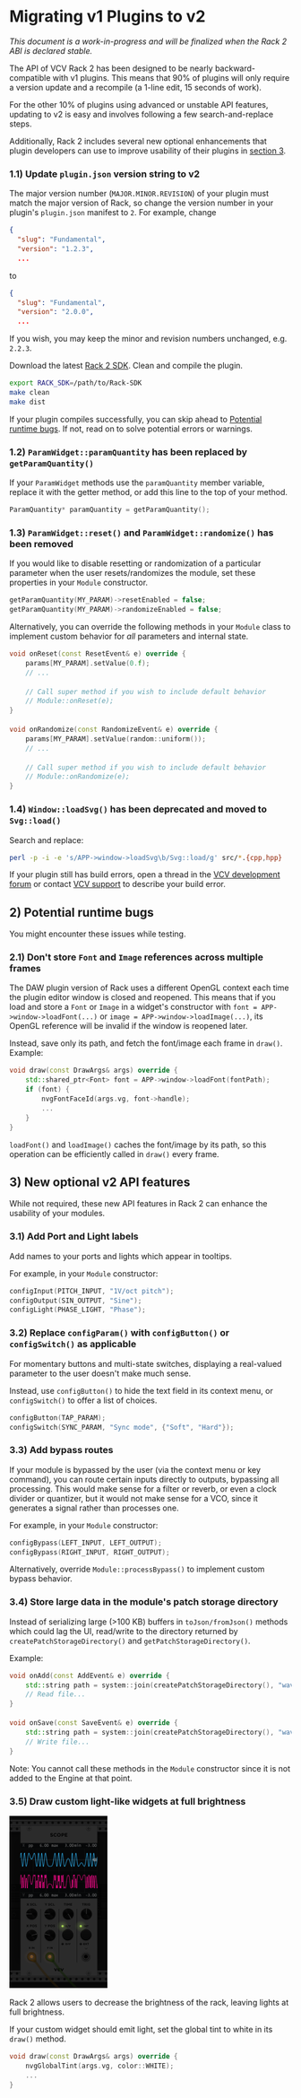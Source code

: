 # Migrating v1 Plugins to v2
*This document is a work-in-progress and will be finalized when the Rack 2 ABI is declared stable.*

The API of VCV Rack 2 has been designed to be nearly backward-compatible with v1 plugins.
This means that 90% of plugins will only require a version update and a recompile (a 1-line edit, 15 seconds of work).

For the other 10% of plugins using advanced or unstable API features, updating to v2 is easy and involves following a few search-and-replace steps.

Additionally, Rack 2 includes several new optional enhancements that plugin developers can use to improve usability of their plugins in [section 3](#3-New-optional-v2-API-features).


### 1.1) Update `plugin.json` version string to v2
The major version number (`MAJOR.MINOR.REVISION`) of your plugin must match the major version of Rack, so change the version number in your plugin's `plugin.json` manifest to `2`.
For example, change
```json
{
  "slug": "Fundamental",
  "version": "1.2.3",
  ...
```
to
```json
{
  "slug": "Fundamental",
  "version": "2.0.0",
  ...
```
If you wish, you may keep the minor and revision numbers unchanged, e.g. `2.2.3`.

Download the latest [Rack 2 SDK](https://vcvrack.com/downloads/).
Clean and compile the plugin.
```bash
export RACK_SDK=/path/to/Rack-SDK
make clean
make dist
```

If your plugin compiles successfully, you can skip ahead to [Potential runtime bugs](#2-Potential-runtime-bugs).
If not, read on to solve potential errors or warnings.


### 1.2) `ParamWidget::paramQuantity` has been replaced by `getParamQuantity()`
If your `ParamWidget` methods use the `paramQuantity` member variable, replace it with the getter method, or add this line to the top of your method.
```cpp
ParamQuantity* paramQuantity = getParamQuantity();
```


### 1.3) `ParamWidget::reset()` and `ParamWidget::randomize()` has been removed
If you would like to disable resetting or randomization of a particular parameter when the user resets/randomizes the module, set these properties in your `Module` constructor.
```cpp
getParamQuantity(MY_PARAM)->resetEnabled = false;
getParamQuantity(MY_PARAM)->randomizeEnabled = false;
```

Alternatively, you can override the following methods in your `Module` class to implement custom behavior for *all* parameters and internal state.
```cpp
void onReset(const ResetEvent& e) override {
	params[MY_PARAM].setValue(0.f);
	// ...

	// Call super method if you wish to include default behavior
	// Module::onReset(e);
}

void onRandomize(const RandomizeEvent& e) override {
	params[MY_PARAM].setValue(random::uniform());
	// ...

	// Call super method if you wish to include default behavior
	// Module::onRandomize(e);
}
```


### 1.4) `Window::loadSvg()` has been deprecated and moved to `Svg::load()`
Search and replace:
```bash
perl -p -i -e 's/APP->window->loadSvg\b/Svg::load/g' src/*.{cpp,hpp}
```

If your plugin still has build errors, open a thread in the [VCV development forum](https://community.vcvrack.com/c/development/8) or contact [VCV support](https://vcvrack.com/support) to describe your build error.


## 2) Potential runtime bugs
You might encounter these issues while testing.


### 2.1) Don't store `Font` and `Image` references across multiple frames
The DAW plugin version of Rack uses a different OpenGL context each time the plugin editor window is closed and reopened.
This means that if you load and store a `Font` or `Image` in a widget's constructor with `font = APP->window->loadFont(...)` or `image = APP->window->loadImage(...)`, its OpenGL reference will be invalid if the window is reopened later.

Instead, save only its path, and fetch the font/image each frame in `draw()`. Example:
```cpp
void draw(const DrawArgs& args) override {
	std::shared_ptr<Font> font = APP->window->loadFont(fontPath);
	if (font) {
		nvgFontFaceId(args.vg, font->handle);
		...
	}
}

```
`loadFont()` and `loadImage()` caches the font/image by its path, so this operation can be efficiently called in `draw()` every frame.


## 3) New optional v2 API features
While not required, these new API features in Rack 2 can enhance the usability of your modules.

### 3.1) Add Port and Light labels
Add names to your ports and lights which appear in tooltips.

For example, in your `Module` constructor:
```cpp
configInput(PITCH_INPUT, "1V/oct pitch");
configOutput(SIN_OUTPUT, "Sine");
configLight(PHASE_LIGHT, "Phase");
```


### 3.2) Replace `configParam()` with `configButton()` or `configSwitch()` as applicable
For momentary buttons and multi-state switches, displaying a real-valued parameter to the user doesn't make much sense.

Instead, use `configButton()` to hide the text field in its context menu, or `configSwitch()` to offer a list of choices.
```cpp
configButton(TAP_PARAM);
configSwitch(SYNC_PARAM, "Sync mode", {"Soft", "Hard"});
```


### 3.3) Add bypass routes
If your module is bypassed by the user (via the context menu or key command), you can route certain inputs directly to outputs, bypassing all processing.
This would make sense for a filter or reverb, or even a clock divider or quantizer, but it would not make sense for a VCO, since it generates a signal rather than processes one.

For example, in your `Module` constructor:
```cpp
configBypass(LEFT_INPUT, LEFT_OUTPUT);
configBypass(RIGHT_INPUT, RIGHT_OUTPUT);
```

Alternatively, override `Module::processBypass()` to implement custom bypass behavior.


### 3.4) Store large data in the module's patch storage directory
Instead of serializing large (>100 KB) buffers in `toJson/fromJson()` methods which could lag the UI, read/write to the directory returned by `createPatchStorageDirectory()` and `getPatchStorageDirectory()`.

Example:
```cpp
void onAdd(const AddEvent& e) override {
	std::string path = system::join(createPatchStorageDirectory(), "wavetable.wav");
	// Read file...
}

void onSave(const SaveEvent& e) override {
	std::string path = system::join(createPatchStorageDirectory(), "wavetable.wav");
	// Write file...
}
```
Note: You cannot call these methods in the `Module` constructor since it is not added to the Engine at that point.


### 3.5) Draw custom light-like widgets at full brightness

<img src="images/dark-scope.png" class="float-right">

Rack 2 allows users to decrease the brightness of the rack, leaving lights at full brightness.

If your custom widget should emit light, set the global tint to white in its `draw()` method.
```cpp
void draw(const DrawArgs& args) override {
	nvgGlobalTint(args.vg, color::WHITE);
	...
}
```

